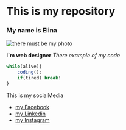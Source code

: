 # This is my repository

### My name is Elina

![there must be my photo](https://encrypted-tbn0.gstatic.com/images?q=tbn:ANd9GcRCIyTZVXyb90oYHRiiX6YkNUc0CnzGwWjI3Q&s)


**I`m web designer** *There example of my code*

```javascript
while(alive){
    coding();
    if(tired) break!
}
```
This is my socialMedia
* [my Facebook](http://facebook.com/joebiden)
* [my Linkedin](http://Linkedin.com)
* [my Instagram](http://instagram.com)